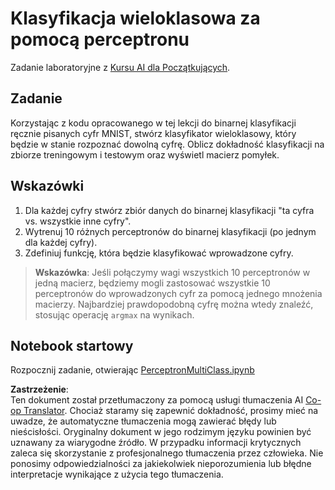 <!--
CO_OP_TRANSLATOR_METADATA:
{
  "original_hash": "7336583e4630220c835335da640016db",
  "translation_date": "2025-08-24T10:43:02+00:00",
  "source_file": "lessons/3-NeuralNetworks/03-Perceptron/lab/README.md",
  "language_code": "pl"
}
-->
# Klasyfikacja wieloklasowa za pomocą perceptronu

Zadanie laboratoryjne z [Kursu AI dla Początkujących](https://github.com/microsoft/ai-for-beginners).

## Zadanie

Korzystając z kodu opracowanego w tej lekcji do binarnej klasyfikacji ręcznie pisanych cyfr MNIST, stwórz klasyfikator wieloklasowy, który będzie w stanie rozpoznać dowolną cyfrę. Oblicz dokładność klasyfikacji na zbiorze treningowym i testowym oraz wyświetl macierz pomyłek.

## Wskazówki

1. Dla każdej cyfry stwórz zbiór danych do binarnej klasyfikacji "ta cyfra vs. wszystkie inne cyfry".
1. Wytrenuj 10 różnych perceptronów do binarnej klasyfikacji (po jednym dla każdej cyfry).
1. Zdefiniuj funkcję, która będzie klasyfikować wprowadzone cyfry.

> **Wskazówka**: Jeśli połączymy wagi wszystkich 10 perceptronów w jedną macierz, będziemy mogli zastosować wszystkie 10 perceptronów do wprowadzonych cyfr za pomocą jednego mnożenia macierzy. Najbardziej prawdopodobną cyfrę można wtedy znaleźć, stosując operację `argmax` na wynikach.

## Notebook startowy

Rozpocznij zadanie, otwierając [PerceptronMultiClass.ipynb](../../../../../../lessons/3-NeuralNetworks/03-Perceptron/lab/PerceptronMultiClass.ipynb)

**Zastrzeżenie**:  
Ten dokument został przetłumaczony za pomocą usługi tłumaczenia AI [Co-op Translator](https://github.com/Azure/co-op-translator). Chociaż staramy się zapewnić dokładność, prosimy mieć na uwadze, że automatyczne tłumaczenia mogą zawierać błędy lub nieścisłości. Oryginalny dokument w jego rodzimym języku powinien być uznawany za wiarygodne źródło. W przypadku informacji krytycznych zaleca się skorzystanie z profesjonalnego tłumaczenia przez człowieka. Nie ponosimy odpowiedzialności za jakiekolwiek nieporozumienia lub błędne interpretacje wynikające z użycia tego tłumaczenia.